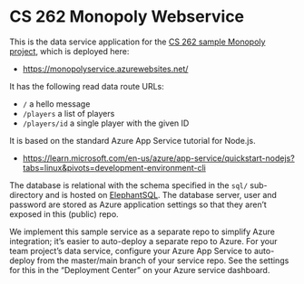 # CS 262 Monopoly Webservice

This is the data service application for the 
[CS 262 sample Monopoly project](https://github.com/calvin-cs262-organization/monopoly-project),
 which is deployed here:
          
- <https://monopolyservice.azurewebsites.net/>

It has the following read data route URLs:
- `/` a hello message
- `/players` a list of players
- `/players/id` a single player with the given ID

It is based on the standard Azure App Service tutorial for Node.js.

- <https://learn.microsoft.com/en-us/azure/app-service/quickstart-nodejs?tabs=linux&pivots=development-environment-cli>  

The database is relational with the schema specified in the `sql/` sub-directory
and is hosted on [ElephantSQL](https://www.elephantsql.com/). The database server,
user and password are stored as Azure application settings so that they aren&rsquo;t 
exposed in this (public) repo.

We implement this sample service as a separate repo to simplify Azure integration;
it&rsquo;s easier to auto-deploy a separate repo to Azure. For your team project&rsquo;s 
data service, configure your Azure App Service to auto-deploy from the master/main branch 
of your service repo. See the settings for this in the &ldquo;Deployment Center&rdquo; 
on your Azure service dashboard.
 
